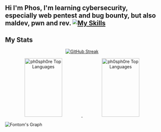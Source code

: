 **Hi I'm Phos, I'm learning cybersecurity, especially web pentest and bug bounty, but also maldev, pwn and rev.**
[![My Skills](https://skillicons.dev/icons?i=java,rust,cpp,c,obsidian,linux,vscode,github,arch,kali,aws,py,graphql,mysql,bots)](https://skillicons.dev)
---
## My Stats

<p align="center">
  <a href="https://git.io/streak-stats">
    <img src="https://streak-stats.demolab.com?user=ph0sph0re&theme=radical&mode=weekly" alt="GitHub Streak" />
  </a>
</p>
<p align="center">
  <a href="https://github.com/ph0sph0re">
    <img alt=" ph0sph0re Top Languages" src="https://github-readme-stats.vercel.app/api/top-langs?username=ph0sph0re&theme=radical&langs_count=8&layout=compact&count_private=true&cache_seconds=60" height="192px" width="49.5%"/>
  </a>
 <a href="https://github.com/ph0sph0re">
    <img alt=" ph0sph0re Top Languages" src="https://github-readme-stats.vercel.app/api/top-langs?username=ph0sph0re&theme=radical&langs_count=8&layout=compact&count_private=true" height="192px" width="49.5%"/>
  </a>
  <br/>
</p>

![Fontom's Graph](https://github-readme-activity-graph.vercel.app/graph?username=radical&card&custom_title=Fontom's%20GitHub%20Activity%20Graph&theme=github-radical)
